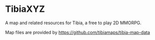 # TibiaXYZ
A map and related resources for Tibia, a free to play 2D MMORPG.

Map files are provided by https://github.com/tibiamaps/tibia-map-data
